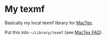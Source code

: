# My texmf

Basically my local texmf library for [MacTex](http://www.tug.org/mactex).

Put this into `~/Library/texmf` (see [MacTex FAQ](http://www.tug.org/mactex/faq/index.html#qm05)).

